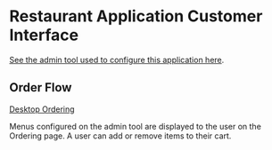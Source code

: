 # Restaurant Application Customer Interface

[See the admin tool used to configure this application here](https://github.com/spaulsteinberg/restaurant-tool).

## Order Flow

[Desktop Ordering](img/Ordering-demo-desktop)

Menus configured on the admin tool are displayed to the user on the Ordering page. A user can add or remove items to their cart.
